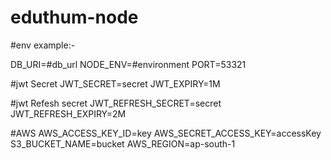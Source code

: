 # eduthum-node







#env example:-

DB_URI=#db_url
NODE_ENV=#environment
PORT=53321

#jwt Secret
JWT_SECRET=secret
JWT_EXPIRY=1M


#jwt Refesh secret
JWT_REFRESH_SECRET=secret
JWT_REFRESH_EXPIRY=2M



#AWS
AWS_ACCESS_KEY_ID=key
AWS_SECRET_ACCESS_KEY=accessKey
S3_BUCKET_NAME=bucket
AWS_REGION=ap-south-1


